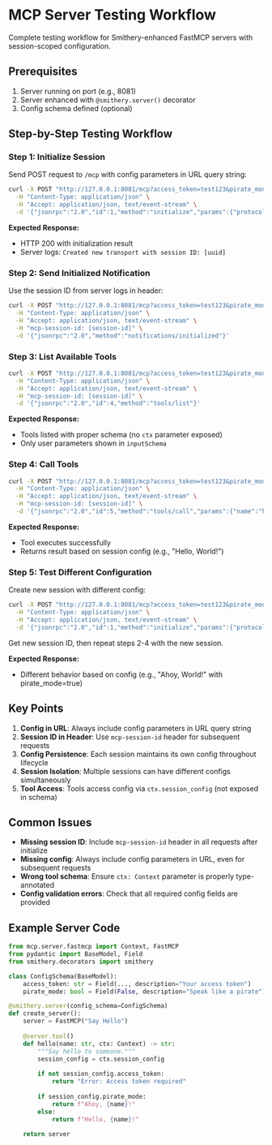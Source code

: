 # MCP Server Testing Workflow

Complete testing workflow for Smithery-enhanced FastMCP servers with session-scoped configuration.

## Prerequisites

1. Server running on port (e.g., 8081)
2. Server enhanced with `@smithery.server()` decorator
3. Config schema defined (optional)

## Step-by-Step Testing Workflow

### Step 1: Initialize Session
Send POST request to `/mcp` with config parameters in URL query string:

```bash
curl -X POST "http://127.0.0.1:8081/mcp?access_token=test123&pirate_mode=false" \
  -H "Content-Type: application/json" \
  -H "Accept: application/json, text/event-stream" \
  -d '{"jsonrpc":"2.0","id":1,"method":"initialize","params":{"protocolVersion":"2024-11-05","capabilities":{"tools":{}},"clientInfo":{"name":"test-client","version":"1.0.0"}}}'
```

**Expected Response:**
- HTTP 200 with initialization result
- Server logs: `Created new transport with session ID: [uuid]`

### Step 2: Send Initialized Notification
Use the session ID from server logs in header:

```bash
curl -X POST "http://127.0.0.1:8081/mcp?access_token=test123&pirate_mode=false" \
  -H "Content-Type: application/json" \
  -H "Accept: application/json, text/event-stream" \
  -H "mcp-session-id: [session-id]" \
  -d '{"jsonrpc":"2.0","method":"notifications/initialized"}'
```

### Step 3: List Available Tools
```bash
curl -X POST "http://127.0.0.1:8081/mcp?access_token=test123&pirate_mode=false" \
  -H "Content-Type: application/json" \
  -H "Accept: application/json, text/event-stream" \
  -H "mcp-session-id: [session-id]" \
  -d '{"jsonrpc":"2.0","id":4,"method":"tools/list"}'
```

**Expected Response:**
- Tools listed with proper schema (no `ctx` parameter exposed)
- Only user parameters shown in `inputSchema`

### Step 4: Call Tools
```bash
curl -X POST "http://127.0.0.1:8081/mcp?access_token=test123&pirate_mode=false" \
  -H "Content-Type: application/json" \
  -H "Accept: application/json, text/event-stream" \
  -H "mcp-session-id: [session-id]" \
  -d '{"jsonrpc":"2.0","id":5,"method":"tools/call","params":{"name":"hello","arguments":{"name":"World"}}}'
```

**Expected Response:**
- Tool executes successfully
- Returns result based on session config (e.g., "Hello, World!")

### Step 5: Test Different Configuration
Create new session with different config:

```bash
curl -X POST "http://127.0.0.1:8081/mcp?access_token=test123&pirate_mode=true" \
  -H "Content-Type: application/json" \
  -H "Accept: application/json, text/event-stream" \
  -d '{"jsonrpc":"2.0","id":1,"method":"initialize","params":{"protocolVersion":"2024-11-05","capabilities":{"tools":{}},"clientInfo":{"name":"test-client","version":"1.0.0"}}}'
```

Get new session ID, then repeat steps 2-4 with the new session.

**Expected Response:**
- Different behavior based on config (e.g., "Ahoy, World!" with pirate_mode=true)

## Key Points

1. **Config in URL**: Always include config parameters in URL query string
2. **Session ID in Header**: Use `mcp-session-id` header for subsequent requests
3. **Config Persistence**: Each session maintains its own config throughout lifecycle
4. **Session Isolation**: Multiple sessions can have different configs simultaneously
5. **Tool Access**: Tools access config via `ctx.session_config` (not exposed in schema)

## Common Issues

- **Missing session ID**: Include `mcp-session-id` header in all requests after initialize
- **Missing config**: Always include config parameters in URL, even for subsequent requests
- **Wrong tool schema**: Ensure `ctx: Context` parameter is properly type-annotated
- **Config validation errors**: Check that all required config fields are provided

## Example Server Code

```python
from mcp.server.fastmcp import Context, FastMCP
from pydantic import BaseModel, Field
from smithery.decorators import smithery

class ConfigSchema(BaseModel):
    access_token: str = Field(..., description="Your access token")
    pirate_mode: bool = Field(False, description="Speak like a pirate")

@smithery.server(config_schema=ConfigSchema)
def create_server():
    server = FastMCP("Say Hello")
    
    @server.tool()
    def hello(name: str, ctx: Context) -> str:
        """Say hello to someone."""
        session_config = ctx.session_config
        
        if not session_config.access_token:
            return "Error: Access token required"
            
        if session_config.pirate_mode:
            return f"Ahoy, {name}!"
        else:
            return f"Hello, {name}!"
    
    return server
```
